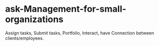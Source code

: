 # ask-Management-for-small-organizations
Assign tasks, Submit tasks, Portfolio, Interact, have Connection between clients/employees.
